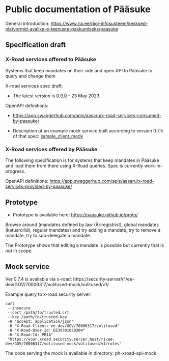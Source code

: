 # Public documentation of Pääsuke

General introduction: https://www.ria.ee/riigi-infosusteem/kesksed-platvormid-avalike-e-teenuste-pakkumiseks/paasuke

## Specification draft

### X-Road services offered to Pääsuke

Systems that keep mandates on their side and open API to Pääsuke to query and change them

X-road services spec draft:
* The latest version is [0.9.0](spec/Pääsuke-xroad-services-spec-v0.9.0.pdf) - 23 May 2023

OpenAPI definitions: 
* https://app.swaggerhub.com/apis/aasaru/x-road-services-consumed-by-paasuke/

* Description of an example mock service built according to version 0.7.5 of that spec: [sample_client_mock](mock-documentation/description-of-PRIA-mock-for-paasuke-v0.1.pdf)

### X-Road services offered by Pääsuke

The following specification is for systems that keep mandates in Pääsuke and load them from there using X-Road queries.
Spec is currently work-in-progress.

OpenAPI definitions: https://app.swaggerhub.com/apis/aasaru/x-road-services-provided-by-paasuke/

## Prototype

* Prototype is available here: https://paasuke.github.io/proto/

Browse around (mandates defined by law (Äriregistrist), global mandates (katusrollid), regular mandates)
and try adding a mandate, try to remove a mandate, try to sub-delegate a mandate.

The Prototype shows that editing a mandate is possible but currently that is not in scope.

## Mock service

Ver 0.7.4 is available via x-road:
https://security-server/r1/ee-dev/GOV/70006317/volitused-mock/volitused/v1/

Example query to x-road security server:

```
curl 
 --insecure 
 --cert /path/to/trusted.crt
 --key /path/to/trusted.key 
 -H "accept: application/json" 
 -H "X-Road-Client: ee-dev/GOV/70006317/volitused" 
 -H "X-Road-User-Id: EE39301020304" 
 -H "X-Road-Id: PRIA" 
 "https://your.xroad.security.server.host/r1/ee-dev/GOV/70006317/volitused-mock/volitused/v1/roles"
```

The code serving the mock is available in directory: ph-xroad-api-mock
